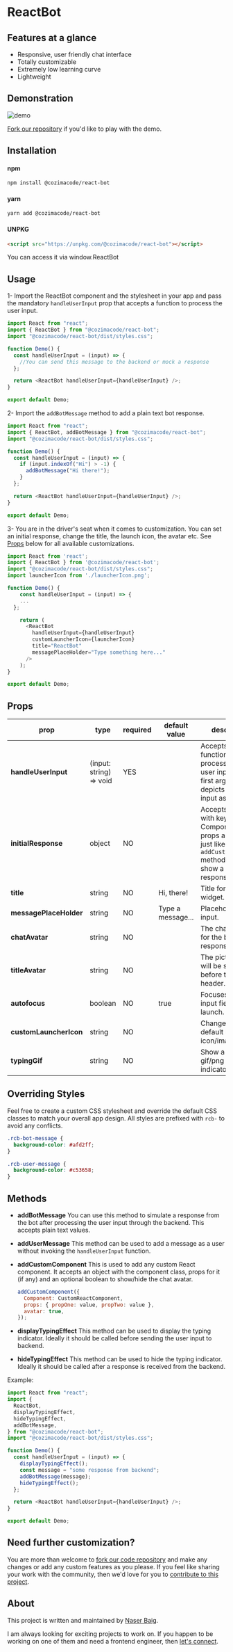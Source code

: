 # ReactBot

## Features at a glance

- Responsive, user friendly chat interface
- Totally customizable
- Extremely low learning curve
- Lightweight

## Demonstration

![demo](./demo/react-bot-demo.gif)

[Fork our repository](https://github.com/cozimacode/react-bot "Fork our repository") if you'd like to play with the demo.

## Installation

#### npm

```bash
npm install @cozimacode/react-bot
```

#### yarn

```bash
yarn add @cozimacode/react-bot
```

#### UNPKG

```html
<script src="https://unpkg.com/@cozimacode/react-bot"></script>
```

You can access it via window.ReactBot

## Usage

1- Import the ReactBot component and the stylesheet in your app and pass the mandatory `handleUserInput` prop that accepts a function to process the user input.

```js
import React from "react";
import { ReactBot } from "@cozimacode/react-bot";
import "@cozimacode/react-bot/dist/styles.css";

function Demo() {
  const handleUserInput = (input) => {
    //You can send this message to the backend or mock a response
  };

  return <ReactBot handleUserInput={handleUserInput} />;
}

export default Demo;
```

2- Import the `addBotMessage` method to add a plain text bot response.

```js
import React from "react";
import { ReactBot, addBotMessage } from "@cozimacode/react-bot";
import "@cozimacode/react-bot/dist/styles.css";

function Demo() {
  const handleUserInput = (input) => {
    if (input.indexOf("Hi") > -1) {
      addBotMessage("Hi there!");
    }
  };

  return <ReactBot handleUserInput={handleUserInput} />;
}

export default Demo;
```

3- You are in the driver's seat when it comes to customization. You can set an initial response, change the title, the launch icon, the avatar etc. See [Props](#props "Props") below for all available customizations.

```js
import React from 'react';
import { ReactBot } from '@cozimacode/react-bot';
import "@cozimacode/react-bot/dist/styles.css";
import launcherIcon from './launcherIcon.png';

function Demo() {
    const handleUserInput = (input) => {
    ...
  };

    return (
      <ReactBot
        handleUserInput={handleUserInput}
        customLauncherIcon={launcherIcon}
        title="ReactBot"
        messagePlaceHolder="Type something here..."
      />
    );
}

export default Demo;

```

## Props

| prop                   | type                    | required | default value     | description                                                                                                                       |
| ---------------------- | ----------------------- | -------- | ----------------- | --------------------------------------------------------------------------------------------------------------------------------- |
| **handleUserInput**    | (input: string) => void | YES      |                   | Accepts a function that processes the user input. The first argument depicts the user input as a string.                          |
| **initialResponse**    | object                  | NO       |                   | Accepts an object with keys Component, props and avatar, just like `addCustomResponse` method. Use it to show a default response. |
| **title**              | string                  | NO       | Hi, there!        | Title for the chat widget.                                                                                                        |
| **messagePlaceHolder** | string                  | NO       | Type a message... | Placeholder for input.                                                                                                            |
| **chatAvatar**         | string                  | NO       |                   | The chat avatar for the bot response.                                                                                             |
| **titleAvatar**        | string                  | NO       |                   | The picture that will be shown before the title in header.                                                                        |
| **autofocus**          | boolean                 | NO       | true              | Focuses on the input field on launch.                                                                                             |
| **customLauncherIcon** | string                  | NO       |                   | Change the default launcher icon/image.                                                                                           |
| **typingGif**          | string                  | NO       |                   | Show a different gif/png for typing indicator.                                                                                    |

## Overriding Styles

Feel free to create a custom CSS stylesheet and override the default CSS classes to match your overall app design. All styles are prefixed with `rcb-` to avoid any conflicts.

```css
.rcb-bot-message {
  background-color: #afd2ff;
}

.rcb-user-message {
  background-color: #c53658;
}
```

## Methods

- **addBotMessage**
  You can use this method to simulate a response from the bot after processing the user input through the backend. This accepts plain text values.

- **addUserMessage**
  This method can be used to add a message as a user without invoking the `handleUserInput` function.

- **addCustomComponent**
  This is used to add any custom React component. It accepts an object with the component class, props for it (if any) and an optional boolean to show/hide the chat avatar.
  ```js
  addCustomComponent({
    Component: CustomReactComponent,
    props: { propOne: value, propTwo: value },
    avatar: true,
  });
  ```
- **displayTypingEffect**
  This method can be used to display the typing indicator. Ideally it should be called before sending the user input to backend.

- **hideTypingEffect**
  This method can be used to hide the typing indicator. Ideally it should be called after a response is received from the backend.

Example:

```js
import React from "react";
import {
  ReactBot,
  displayTypingEffect,
  hideTypingEffect,
  addBotMessage,
} from "@cozimacode/react-bot";
import "@cozimacode/react-bot/dist/styles.css";

function Demo() {
  const handleUserInput = (input) => {
    displayTypingEffect();
    const message = "some response from backend";
    addBotMessage(message);
    hideTypingEffect();
  };

  return <ReactBot handleUserInput={handleUserInput} />;
}

export default Demo;
```

## Need further customization?

You are more than welcome to [fork our code repository](https://github.com/cozimacode/react-bot "fork our code repository") and make any changes or add any custom features as you please. If you feel like sharing your work with the community, then we'd love for you to [contribute to this project](https://github.com/cozimacode/react-bot/blob/master/CONTRIBUTING.md "contribute to this project").

## About

This project is written and maintained by [Naser Baig](https://github.com/cozimacode).

I am always looking for exciting projects to work on. If you happen to be working on one of them and need a frontend engineer, then [let's connect](https://www.linkedin.com/in/nasermohdbaig/ "let's connect").
